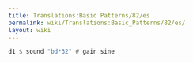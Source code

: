 ```yaml
---
title: Translations:Basic Patterns/82/es
permalink: wiki/Translations:Basic_Patterns/82/es/
layout: wiki
---
```


``` Haskell
d1 $ sound "bd*32" # gain sine
```
